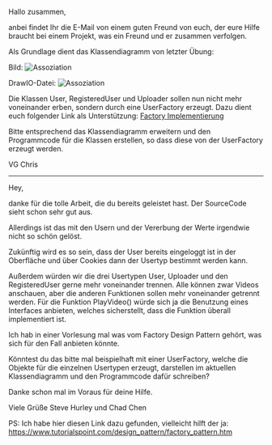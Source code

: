Hallo zusammen,

anbei findet Ihr die E-Mail von einem guten Freund von euch, der eure Hilfe braucht bei einem Projekt, was ein Freund und er zusammen verfolgen.

Als Grundlage dient das Klassendiagramm von letzter Übung:

Bild:
![Assoziation](img/classdiagramm_solution_chapter03.png)

DrawIO-Datei:
![Assoziation](img/classdiagramm_solution_chapter03.drawio)

Die Klassen User, RegisteredUser und Uploader sollen nun nicht mehr voneinander erben, sondern durch eine UserFactory erzeugt.
Dazu dient euch folgender Link als Unterstützung:
[Factory Implementierung](https://www.tutorialspoint.com/design_pattern/factory_pattern.htm)

Bitte entsprechend das Klassendiagramm erweitern und den Programmcode für die Klassen erstellen, so dass diese von der UserFactory erzeugt werden.

VG Chris

________________________________________________________________

Hey,

danke für die tolle Arbeit, die du bereits geleistet hast.
Der SourceCode sieht schon sehr gut aus.

Allerdings ist das mit den Usern und der Vererbung der Werte irgendwie nicht so schön gelöst.

Zukünftig wird es so sein, dass der User bereits eingeloggt ist in der Oberfläche und über Cookies dann der Usertyp bestimmt werden kann.

Außerdem würden wir die drei Usertypen User, Uploader und den RegisteredUser gerne mehr voneinander trennen.
Alle können zwar Videos anschauen, aber die anderen Funktionen sollen mehr voneinander getrennt werden.
Für die Funktion PlayVideo() würde sich ja die Benutzung eines Interfaces anbieten, welches sicherstellt, dass die Funktion überall implementiert ist.

Ich hab in einer Vorlesung mal was vom Factory Design Pattern gehört, was sich für den Fall anbieten könnte.

Könntest du das bitte mal beispielhaft mit einer UserFactory, welche die Objekte für die einzelnen Usertypen erzeugt, darstellen im aktuellen Klassendiagramm und den Programmcode dafür schreiben?

Danke schon mal im Voraus für deine Hilfe.

Viele Grüße 
Steve Hurley und Chad Chen

PS: Ich habe hier diesen Link dazu gefunden, vielleicht hilft der ja: https://www.tutorialspoint.com/design_pattern/factory_pattern.htm
